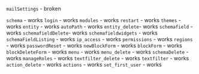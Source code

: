 `mailSettings` - broken

`schema` - works
`login` - works
`modules` - works
`restart` - works
`themes` - works
`entity` - works
`autoPath` - works
`entity_delete`- works
`schemafield` - works
`schemafieldDelete`- works
`schemafieldwidgets` - works
`schemaFieldListing` - works
`ip_access` - works
`permissions` - works
`regions` - works
`passwordReset` - works
`newBlockForm` - works
`blockForm` - works
`blockDeleteForm` - works
`menu` - works
`menu_delete` - works
`schemaDelete` - works
`manageRoles` - works
`textfilter_delete` - works
`textfilter` - works
`action_delete` - works
`actions` - works
`set_first_user` - works
